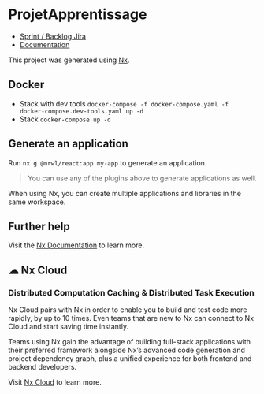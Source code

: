 # ProjetApprentissage

- [Sprint / Backlog Jira](https://abclever.atlassian.net/jira/software/projects/AB/boards/1/backlog?selectedIssue=AB-22)
- [Documentation](https://abclever.atlassian.net/wiki/spaces/ABCLEAVER/overview)

This project was generated using [Nx](https://nx.dev).

## Docker

- Stack with dev tools `docker-compose -f docker-compose.yaml -f docker-compose.dev-tools.yaml up -d`
- Stack `docker-compose up -d`

## Generate an application

Run `nx g @nrwl/react:app my-app` to generate an application.

> You can use any of the plugins above to generate applications as well.

When using Nx, you can create multiple applications and libraries in the same workspace.



## Further help

Visit the [Nx Documentation](https://nx.dev) to learn more.



## ☁ Nx Cloud

### Distributed Computation Caching & Distributed Task Execution

Nx Cloud pairs with Nx in order to enable you to build and test code more rapidly, by up to 10 times. Even teams that are new to Nx can connect to Nx Cloud and start saving time instantly.

Teams using Nx gain the advantage of building full-stack applications with their preferred framework alongside Nx’s advanced code generation and project dependency graph, plus a unified experience for both frontend and backend developers.

Visit [Nx Cloud](https://nx.app/) to learn more.
